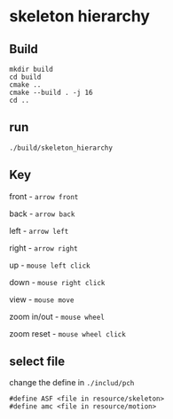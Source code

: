 # skeleton hierarchy

## Build
```
mkdir build
cd build
cmake ..
cmake --build . -j 16
cd ..
```

## run
```
./build/skeleton_hierarchy
```

## Key
front - ```arrow front```

back - ```arrow back```

left - ```arrow left```

right - ```arrow right```

up - ```mouse left click```

down - ```mouse right click```

view - ```mouse move```

zoom in/out - ```mouse wheel```

zoom reset - ```mouse wheel click```

## select file

change the define in ```./includ/pch```
```
#define ASF <file in resource/skeleton>
#define amc <file in resource/motion>
``` 